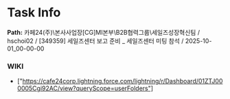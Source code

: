 # Task Info

**Path:** 카페24(주)\본사사업장\[CG]MI본부\B2B협력그룹\세일즈성장혁신팀 / hschoi02 / [349359] 세일즈센터 보고 준비 _ 세일즈센터 미팅 참석 / 2025-10-01_00-00-00

### WIKI
- ["https://cafe24corp.lightning.force.com/lightning/r/Dashboard/01ZTJ000005Cgi92AC/view?queryScope=userFolders"]

